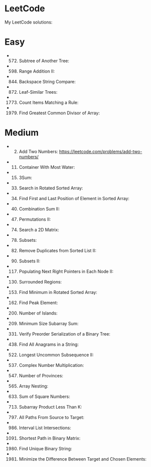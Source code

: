 # LeetCode
My LeetCode solutions:

# Easy
- 572. Subtree of Another Tree: 
- 598. Range Addition II: 
- 844. Backspace String Compare: 
- 872. Leaf-Similar Trees: 
- 1773. Count Items Matching a Rule: 
- 1979. Find Greatest Common Divisor of Array: 

# Medium
- 2. Add Two Numbers: https://leetcode.com/problems/add-two-numbers/
- 11. Container With Most Water: 
- 15. 3Sum:
- 33. Search in Rotated Sorted Array: 
- 34. Find First and Last Position of Element in Sorted Array: 
- 40. Combination Sum II: 
- 47. Permutations II: 
- 74. Search a 2D Matrix: 
- 78. Subsets: 
- 82. Remove Duplicates from Sorted List II: 
- 90. Subsets II: 
- 117. Populating Next Right Pointers in Each Node II: 
- 130. Surrounded Regions: 
- 153. Find Minimum in Rotated Sorted Array: 
- 162. Find Peak Element: 
- 200. Number of Islands: 
- 209. Minimum Size Subarray Sum: 
- 331. Verify Preorder Serialization of a Binary Tree: 
- 438. Find All Anagrams in a String: 
- 522. Longest Uncommon Subsequence II: 
- 537. Complex Number Multiplication: 
- 547. Number of Provinces: 
- 565. Array Nesting: 
- 633. Sum of Square Numbers: 
- 713. Subarray Product Less Than K: 
- 797. All Paths From Source to Target: 
- 986. Interval List Intersections: 
- 1091. Shortest Path in Binary Matrix: 
- 1980. Find Unique Binary String: 
- 1981. Minimize the Difference Between Target and Chosen Elements: 
